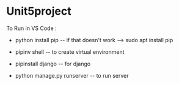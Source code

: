 # Unit5project

To Run in VS Code :

- python install pip  -- if that doesn't work  --> sudo apt install pip

- pipinv shell     -- to create virtual environment

- pipinstall django          -- for django

- python manage.py runserver          -- to run server
